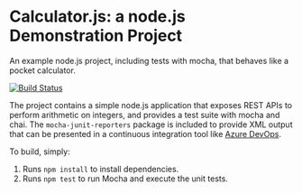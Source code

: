 Calculator.js: a node.js Demonstration Project
==============================================
An example node.js project, including tests with mocha, that behaves like
a pocket calculator.

[![Build Status](https://dev.azure.com/gustavTARCH/gustavTARCH/_apis/build/status/guslarcode.calculator?branchName=refs%2Fpull%2F1%2Fmerge)](https://dev.azure.com/gustavTARCH/gustavTARCH/_build/latest?definitionId=1&branchName=refs%2Fpull%2F1%2Fmerge)


The project contains a simple node.js application that exposes REST APIs
to perform arithmetic on integers, and provides a test suite with mocha
and chai.  The `mocha-junit-reporters` package is included to provide XML
output that can be presented in a continuous integration tool like
[Azure DevOps](https://azure.com/devops).

To build, simply:

1. Runs `npm install` to install dependencies.
2. Runs `npm test` to run Mocha and execute the unit tests.

